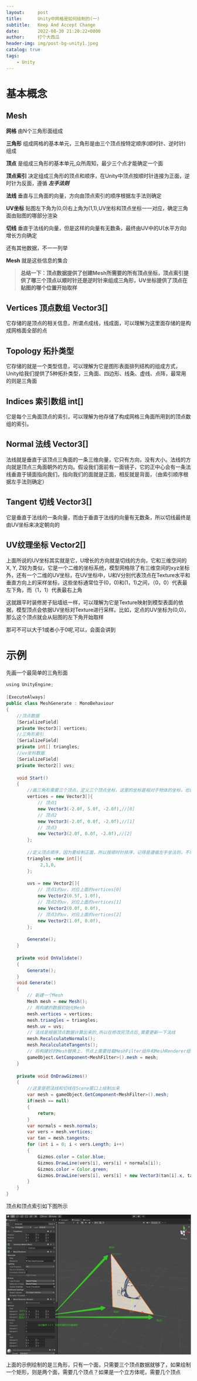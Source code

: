 ```yaml
---
layout:     post
title:      Unity中网格是如何绘制的(一)
subtitle:   Keep And Accept Change
date:       2022-08-30 21:20:22+0800
author:     打个大西瓜
header-img: img/post-bg-unity1.jpeg
catalog: true
tags:
    - Unity
---
```


# 基本概念

## Mesh
**网格** 由N个三角形面组成

**三角形** 组成网格的基本单元，三角形是由三个顶点按特定顺序(顺时针、逆时针)组成

**顶点** 是组成三角形的基本单元,众所周知，最少三个点才能确定一个面

**顶点索引** 决定组成三角形的顶点和顺序，在Unity中顶点按顺时针连接为正面，逆时针为反面，遵循 ***左手法则***

**法线** 垂直与三角面的向量，方向由顶点索引的顺序根据左手法则确定

**UV坐标** 贴图左下角为(0,0)右上角为(1,1),UV坐标和顶点坐标一一对应，确定三角面由贴图的哪部分渲染

**切线** 垂直于法线的向量，但是这样的向量有无数条，最终由UV中的U(水平方向)增长方向确定

还有其他数据，不一一列举

**Mesh** 就是这些信息的集合   

>  **总结一下：顶点数据提供了创建Mesh所需要的所有顶点坐标，顶点索引提供了哪三个顶点以顺时针还是逆时针来组成三角形，UV坐标提供了顶点在贴图的哪个位置开始取样**

## Vertices 顶点数组 Vector3[]

 它存储的是顶点的相关信息，所谓点成线，线成面，可以理解为这里面存储的是构成网格面全部的点
## Topology 拓扑类型
它存储的就是一个类型信息，可以理解为它是图形表面排列结构的组成方式，Unity给我们提供了5种拓扑类型，三角面、四边形、线条、虚线、点阵，最常用的则是三角面
## Indices 索引数组 int[]
它是每个三角面顶点的索引，可以理解为他存储了构成网格三角面所用到的顶点数组的索引。
<!-- - **Vertex data 顶点数据**
它包含了顶点的位置、法线、切线、UV等属性  -->
## Normal 法线 Vector3[]
法线就是垂直于该顶点三角面的一条三维向量，它只有方向，没有大小。法线的方向就是顶点三角面朝外的方向。假设我们面前有一面镜子，它的正中心会有一条法线垂直于镜面指向我们，指向我们的面就是正面，相反就是背面，（由索引顺序根据左手法则确定）
## Tangent 切线 Vector3[]
它是垂直于法线的一条向量，而由于垂直于法线的向量有无数条，所以切线最终是由UV坐标来决定朝向的
## UV纹理坐标 Vector2[]
上面所说的UV坐标其实就是它，U增长的方向就是切线的方向，它和三维空间的X, Y, Z较为类似，它是一个二维的坐标系统，模型网格除了有三维空间的xyz坐标外，还有一个二维的UV坐标，在UV坐标中，U和V分别代表顶点在Texture水平和垂直方向上的采样坐标，这些坐标通常位于(0，0)和(1，1)之间，（0，0）代表最左下角，而（1，1）代表最右上角

这就跟平时装修房子贴墙纸一样，可以理解为它是Texture映射到模型表面的依据，模型顶点会依据UV坐标对Texture进行采样。比如，定点的UV坐标为(0,0)，那么这个顶点就会从贴图的左下角开始取样

那可不可以大于1或者小于0呢,可以，会面会讲到

# 示例

先画一个最简单的三角形面

``` java
using UnityEngine;

[ExecuteAlways]
public class MeshGenerate : MonoBehaviour
{
    //顶点数据
    [SerializeField]
    private Vector3[] vertices;
    //三角形索引
    [SerializeField]
    private int[] triangles;
    //uv坐标数据
    [SerializeField]
    private Vector2[] uvs;

    void Start()
    {
        //画三角形需要三个顶点，定义三个顶点坐标，这里的坐标是相对于物体的坐标，也就是LocalPosirion
        vertices = new Vector3[]{
            // 顶点1
            new Vector3(-2.0f, 5.0f, -2.0f),//[0]
            // 顶点2
            new Vector3(-2.0f, 0.0f, -2.0f),//[1]
            // 顶点3
            new Vector3(2.0f, 0.0f, -2.0f),//[2]
        };

        //定义顶点顺序，因为要绘制正面，所以按顺时针排序，记得是遵循左手坐法则，不理解左手法则的一定要理解
        triangles =new int[]{
             2,1,0,
        };

        uvs = new Vector2[]{
            // 顶点1的uv，对应上面的vertices[0]
            new Vector2(0.5f, 1.0f),
            // 顶点2的uv，对应上面的vertices[1]
            new Vector2(0.0f, 0.0f),
            // 顶点3的uv，对应上面的vertices[2]
            new Vector2(1.0f, 0.0f),
        };

        Generate();
    }

    private void OnValidate()
    {
        Generate();
    }
    void Generate()
    {
        // 新建一个Mesh
        Mesh mesh = new Mesh();
        // 用构建的数据初始化Mesh
        mesh.vertices = vertices;
        mesh.triangles = triangles;
        mesh.uv = uvs;
        // 法线是根据顶点数据计算出来的,所以在修改完顶点后,需要更新一下法线
        mesh.RecalculateNormals();
        mesh.RecalculateTangents();
        // 将构建好的Mesh替换上，节点上需要挂载MeshFilter组件和MeshRenderer组件
        gameObject.GetComponent<MeshFilter>().mesh = mesh;
    }

    private void OnDrawGizmos()
    {
        //这里是把法线和切线在Scene窗口上绘制出来
        var mesh = gameObject.GetComponent<MeshFilter>().mesh;
        if(mesh == null)
        {
            return;
        }
        var normals = mesh.normals;
        var vers = mesh.vertices;
        var tan = mesh.tangents;
        for (int i = 0; i < vers.Length; i++)
        {
            Gizmos.color = Color.blue;
            Gizmos.DrawLine(vers[i], vers[i] + normals[i]);
            Gizmos.color = Color.green;
            Gizmos.DrawLine(vers[i], vers[i] + new Vector3(tan[i].x, tan[i].y, tan[i].z));
        }
    }
}

```
顶点和顶点索引如下图所示

![顶点](/img/unity-img/unity-mesh-1.png)

上面的示例绘制的是三角形，只有一个面，只需要三个顶点数据就够了，如果绘制一个矩形，则是两个面，需要几个顶点？如果是一个立方体呢，需要几个顶点


